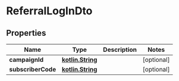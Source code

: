 # ReferralLogInDto

## Properties
Name | Type | Description | Notes
------------ | ------------- | ------------- | -------------
**campaignId** | [**kotlin.String**](.md) |  |  [optional]
**subscriberCode** | [**kotlin.String**](.md) |  |  [optional]
